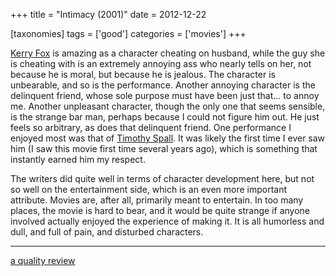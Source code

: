 +++
title = "Intimacy (2001)"
date = 2012-12-22

[taxonomies]
tags = ['good']
categories = ['movies']
+++

[Kerry Fox] is amazing as a character cheating on husband, while the guy
she is cheating with is an extremely annoying ass who nearly tells on
her, not because he is moral, but because he is jealous. The character
is unbearable, and so is the performance. Another annoying character is
the delinquent friend, whose sole purpose must have been just that...
to annoy me. Another unpleasant character, though the only one that
seems sensible, is the strange bar man, perhaps because I could not
figure him out. He just feels so arbitrary, as does that delinquent
friend. One performance I enjoyed most was that of [Timothy Spall]. It
was likely the first time I ever saw him (I saw this movie first time
several years ago), which is something that instantly earned him my
respect.

The writers did quite well in terms of character development here, but
not so well on the entertainment side, which is an even more important
attribute. Movies are, after all, primarily meant to entertain. In too
many places, the movie is hard to bear, and it would be quite strange if
anyone involved actually enjoyed the experience of making it. It is all
humorless and dull, and full of pain, and disturbed characters.

---

[a quality review]

[Kerry Fox]: http://en.wikipedia.org/wiki/Kerry_Fox
[Timothy Spall]: http://en.wikipedia.org/wiki/Timothy_Spall
[a quality review]: http://www.slantmagazine.com/film/review/intimacy/161
